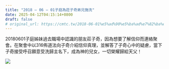 ```yaml
---
title: "2018 – 06 – 01子庭為莊子奇弟兄施洗"
date: 2025-04-12T04:15:14+0800
draft: false
# original_url: https://cmtc.tw/2018-06-01%e5%ad%90%e5%ba%ad%e7%82%ba%e8%8e%8a%e5%ad%90%e5%a5%87%e5%bc%9f%e5%85%84%e6%96%bd%e6%b4%97
---
```




20180601子庭姊妹過去職場中認識的朋友莊子奇，因為想要了解信仰而連絡聚會。在聚會中以316佈道法向子奇介紹信仰真理，並解答了子奇心中的疑慮，當下子奇接受呼召願意受洗歸主名下，成為神的兒女，一切榮耀歸給天父！

![](/images/莊子奇受洗.png)

